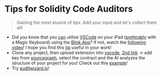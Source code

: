 # Tips for Solidity Code Auditors

> Gaining the most elusive of tips. Add your input and let's collect them all!

- Did you know that you [can](https://docs.blink.sh/advanced/code) utilize [VSCode](https://marketplace.visualstudio.com/items?itemName=BlinkShellInc.blink-fs) on your iPad ([preferably](https://twitter.com/0xkasper/status/1680373205440102401) with a Magic Keyboard) using the [Blink App](https://apps.apple.com/us/app/blink-shell-build-code/id1594898306)? If not, watch the [following video](https://youtu.be/BsbQxSUdUOw)! I hope you find this [tip](https://twitter.com/0xkasper/status/1680373205440102401) useful in your work!
- Clone any project, then upload extension into [vscode](https://github.com/juanfranblanco/vscode-solidityhttps://github.com/juanfranblanco/vscode-solidity), [2nd link](https://marketplace.visualstudio.com/items?itemName=Saw-mon-and-Natalie.vscode-evm-toolkit) -> add key from [sourcegraph](https://sourcegraph.com/search?q=context:global+file:MasterChef.sol&patternType=standard&sm=1&groupBy=repo), select the contract and the AI analyzes the structure of your project for you! Check out this [example](https://sourcegraph.com/search?q=context:global+file:MasterChef.sol&patternType=standard&sm=1&groupBy=repo)!
- Try [auditwizard.io](https://www.auditwizard.io/)!
